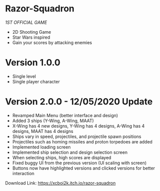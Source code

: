# Razor-Squadron
*1ST OFFICIAL GAME*
- 2D Shooting Game
- Star Wars inspired
- Gain your scores by attacking enemies

# Version 1.0.0
- Single level
- Single player character

# Version 2.0.0 - 12/05/2020 Update
- Revamped Main Menu (better interface and design)
- Added 3 ships (Y-Wing, A-Wing, MAAT)
- X-Wing has 4 new designs, Y-Wing has 4 designs, A-Wing has 4 designs, MAAT has 4 designs
- Ships vary in speed, projectiles, and projectile spawn positions
- Projectiles such as homing missiles and proton torpedoes are added
- Implemented loading screen
- Implemented ship selection and design selection screen
- When selecting ships, high scores are displayed
- Fixed buggy UI from the previous version (UI scaling with screen)
- Buttons now have highlighted versions and clicked versions for better interaction

Download Link: https://xcboi2k.itch.io/razor-squadron
